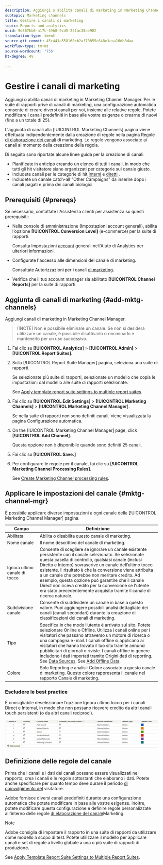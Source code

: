 ```yaml
---
description: Aggiungi o abilita canali di marketing in Marketing Channel Manager. Per le suite di rapporti prive di canali di marketing, una configurazione automatica consente di creare diversi canali per voi, insieme alle relative regole. Potete modificare i canali predefiniti in base alle vostre esigenze o crearne di nuovi (fino a un totale di 25).
subtopic: Marketing channels
title: Gestire i canali di marketing
topic: Reports and analytics
uuid: 9d367bb6-a17b-49b8-9cd5-24fac35ae982
translation-type: tm+mt
source-git-commit: 45c441a558168cb2af70855e848e1eaa26db8daa
workflow-type: tm+mt
source-wordcount: '756'
ht-degree: 4%

---
```



# Gestire i canali di marketing

Aggiungi o abilita canali di marketing in Marketing Channel Manager. Per le suite di rapporti prive di canali di marketing, una configurazione automatica consente di creare diversi canali per voi, insieme alle relative regole. Potete modificare i canali predefiniti in base alle vostre esigenze o crearne di nuovi (fino a un totale di 25).

L&#39;aggiunta di canali alla [!UICONTROL Marketing Channels] pagina viene effettuata indipendentemente dalla creazione di regole nella pagina Regole [di elaborazione dei canali](/help/components/c-marketing-channels/c-rules.md) di marketing. Le regole vengono associate ai canali al momento della creazione della regola.

Di seguito sono riportate alcune linee guida per la creazione di canali:

* Pianificate in anticipo creando un elenco di tutti i canali, in modo che tutti gli hit visitatore siano organizzati per categorie sul canale giusto.
* Includete canali per le categorie di hit [interni](/help/components/c-marketing-channels/c-rules.md) e [diretti](/help/components/c-marketing-channels/c-rules.md) .
* Includete un canale catch-all &quot;Other Campaigns&quot; da inserire dopo i canali pagati e prima dei canali biologici.


## Prerequisiti {#prereqs}

Se necessario, contattate l&#39;Assistenza clienti per assistenza su questi prerequisiti:

* Nella console di amministrazione (Impostazioni account generali), abilita l’opzione **[!UICONTROL Conversion Level]** (e-commerce) per la suite di rapporti.

   Consulta Impostazioni [account](https://docs.adobe.com/content/help/it-IT/analytics/admin/admin-tools/general-acct-settings-admin.html) generali nell&#39;Aiuto di Analytics per ulteriori informazioni.

* Configurate l&#39;accesso alle dimensioni del canale di marketing.

   Consultate Autorizzazioni per i canali [di marketing](/help/components/c-marketing-channels/c-channel-report-access.md).

* Verifica che il tuo account manager sia abilitato **[!UICONTROL Channel Reports]** per la suite di rapporti.

## Aggiunta di canali di marketing {#add-mktg-channels}

Aggiungi canali di marketing in Marketing Channel Manager.

>[!NOTE] Non è possibile eliminare un canale. Se non si desidera utilizzare un canale, è possibile disattivarlo o rinominarlo e mantenerlo per un uso successivo.

1. Fai clic su **[!UICONTROL Analytics]** > **[!UICONTROL Admin]** > **[!UICONTROL Report Suites]**.
1. Sulla [!UICONTROL Report Suite Manager] pagina, seleziona una suite di rapporti.

   Se selezionate più suite di rapporti, selezionate un modello che copia le impostazioni dal modello alle suite di rapporti selezionate.

   See [Apply template report suite settings to multiple report suites](/help/components/c-marketing-channels/c-getting-started-mchannel.md).

1. Fai clic su **[!UICONTROL Edit Settings]** > **[!UICONTROL Marketing Channels]** > **[!UICONTROL Marketing Channel Manager]**.

   Se nella suite di rapporti non sono definiti canali, viene visualizzata la pagina Configurazione [](/help/components/c-marketing-channels/c-getting-started-mchannel.md) automatica.

1. On the [!UICONTROL Marketing Channel Manager] page, click **[!UICONTROL Add Channel]**.

   Questa opzione non è disponibile quando sono definiti 25 canali.

1. Fai clic su **[!UICONTROL Save.]**
1. Per configurare le regole per il canale, fai clic su **[!UICONTROL Marketing Channel Processing Rules]**.

   See [Create Marketing Channel processing rules](/help/components/c-marketing-channels/c-rules.md).

## Applicare le impostazioni del canale {#mktg-channel-mgr}

È possibile applicare diverse impostazioni a ogni canale della [!UICONTROL Marketing Channel Manager] pagina.

| Campo | Definizione |
|--- |--- |
| Abilitata | Abilita o disabilita questo canale di marketing. |
| Nome canale | Il nome descrittivo del canale di marketing. |
| Ignora ultimo canale di tocco | Consente di scegliere se ignorare un canale esistente persistente con il canale selezionato. Se selezionate questa casella di controllo, qualsiasi canale (inclusi Diretto e Interno) sovrascrive un canale dell’ultimo tocco esistente. Il risultato è che la conversione viene attribuita a un canale che potrebbe non meritare credito. Ad esempio, questa opzione può garantire che il canale Direct non riceva credito per la conversione se l&#39;utente era stato precedentemente acquisito tramite il canale di ricerca naturale. |
| Suddivisione canale | Consente di suddividere un canale in base a questo valore. Puoi aggiungere possibili analisi dettagliate dei canali (canali secondari) durante la creazione di classificazioni dei canali di [marketing](/help/components/c-marketing-channels/classifictions-mchannel.md). |
| Tipo | Specifica in che modo l’utente è arrivato sul sito. Potete selezionare Online o Offline. Utilizza i canali online per i visitatori che passano attraverso un motore di ricerca o una campagna e-mail. I canali offline si applicano ai visitatori che hanno trovato il tuo sito tramite annunci pubblicitari di giornali o riviste. I canali offline in genere includono i dati importati tramite Origini dati di reporting. See [Data Sources](https://docs.adobe.com/content/help/it-IT/analytics/import/data-sources/datasrc-home.html). See [Add Offline Data](/help/components/c-marketing-channels/c-getting-started-mchannel.md). |
| Colore | Solo Reporting e analisi: Colore associato a questo canale di marketing. Questo colore rappresenta il canale nel rapporto Canale di marketing. |

### Escludere le best practice

È consigliabile deselezionare l’opzione Ignora ultimo tocco per i canali Direct e Internal, in modo che non possano ricevere credito da altri canali touch persistenti (o da altri canali reciproci).

![](assets/int-channel2.png)

## Definizione delle regole del canale

Prima che i canali e i dati dei canali possano essere visualizzati nel rapporto, crea i canali e le regole sottostanti che elaborano i dati. Potete anche specificare per quanto tempo deve durare il periodo [di coinvolgimento del](/help/components/c-marketing-channels/visitor-engagement.md) visitatore.

Adobe fornisce diversi canali predefiniti durante una configurazione [](/help/components/c-marketing-channels/c-getting-started-mchannel.md) automatica che potete modificare in base alle vostre esigenze. Inoltre, potete modificare questa configurazione e definire regole personalizzate all&#39;interno delle regole [di elaborazione del canale](/help/components/c-marketing-channels/c-rules.md)Marketing.

>[!NOTE]
>
>Adobe consiglia di impostare il rapporto in una suite di rapporti da utilizzare come modello a scopo di test. Potete utilizzare il modello per applicare canali e set di regole a livello globale a una o più suite di rapporti di produzione.
>
>See [Apply Template Report Suite Settings to Multiple Report Suites](/help/components/c-marketing-channels/c-getting-started-mchannel.md).

